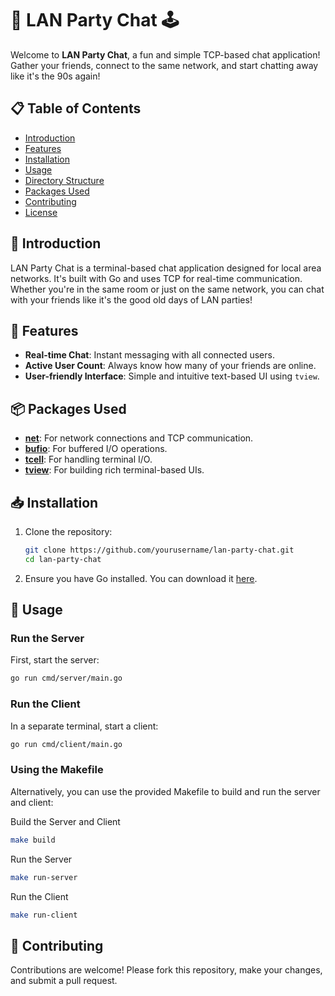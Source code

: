# 🎉 LAN Party Chat 🕹️

Welcome to **LAN Party Chat**, a fun and simple TCP-based chat application! Gather your friends, connect to the same network, and start chatting away like it's the 90s again!

## 📋 Table of Contents
- [Introduction](#introduction)
- [Features](#features)
- [Installation](#installation)
- [Usage](#usage)
- [Directory Structure](#directory-structure)
- [Packages Used](#packages-used)
- [Contributing](#contributing)
- [License](#license)

## 🌟 Introduction

LAN Party Chat is a terminal-based chat application designed for local area networks. It's built with Go and uses TCP for real-time communication. Whether you're in the same room or just on the same network, you can chat with your friends like it's the good old days of LAN parties!

## 🌟 Features

- **Real-time Chat**: Instant messaging with all connected users.
- **Active User Count**: Always know how many of your friends are online.
- **User-friendly Interface**: Simple and intuitive text-based UI using `tview`.

## 📦 Packages Used

- [**net**](https://pkg.go.dev/net): For network connections and TCP communication.
- [**bufio**](https://pkg.go.dev/bufio): For buffered I/O operations.
- [**tcell**](https://github.com/gdamore/tcell/v2): For handling terminal I/O.
- [**tview**](https://github.com/rivo/tview): For building rich terminal-based UIs.

## 📥 Installation

1. Clone the repository:
    ```bash
    git clone https://github.com/yourusername/lan-party-chat.git
    cd lan-party-chat
    ```

2. Ensure you have Go installed. You can download it [here](https://golang.org/dl/).

## 🚀 Usage

### Run the Server

First, start the server:
```bash
go run cmd/server/main.go
```

### Run the Client

In a separate terminal, start a client:
```bash
go run cmd/client/main.go
```

### Using the Makefile
Alternatively, you can use the provided Makefile to build and run the server and client:

Build the Server and Client
```bash
make build
```

Run the Server
```bash
make run-server
```

Run the Client
```bash
make run-client
```


## 🤝 Contributing
Contributions are welcome! Please fork this repository, make your changes, and submit a pull request.
